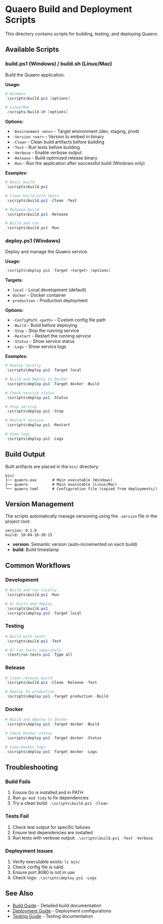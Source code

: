 # Quaero Build and Deployment Scripts

This directory contains scripts for building, testing, and deploying Quaero.

## Available Scripts

### build.ps1 (Windows) / build.sh (Linux/Mac)

Build the Quaero application.

**Usage:**
```powershell
# Windows
.\scripts\build.ps1 [options]

# Linux/Mac
./scripts/build.sh [options]
```

**Options:**
- `-Environment <env>` - Target environment (dev, staging, prod)
- `-Version <ver>` - Version to embed in binary
- `-Clean` - Clean build artifacts before building
- `-Test` - Run tests before building
- `-Verbose` - Enable verbose output
- `-Release` - Build optimized release binary
- `-Run` - Run the application after successful build (Windows only)

**Examples:**
```powershell
# Basic build
.\scripts\build.ps1

# Clean build with tests
.\scripts\build.ps1 -Clean -Test

# Release build
.\scripts\build.ps1 -Release

# Build and run
.\scripts\build.ps1 -Run
```

### deploy.ps1 (Windows)

Deploy and manage the Quaero service.

**Usage:**
```powershell
.\scripts\deploy.ps1 -Target <target> [options]
```

**Targets:**
- `local` - Local development (default)
- `docker` - Docker container
- `production` - Production deployment

**Options:**
- `-ConfigPath <path>` - Custom config file path
- `-Build` - Build before deploying
- `-Stop` - Stop the running service
- `-Restart` - Restart the running service
- `-Status` - Show service status
- `-Logs` - Show service logs

**Examples:**
```powershell
# Deploy locally
.\scripts\deploy.ps1 -Target local

# Build and deploy to Docker
.\scripts\deploy.ps1 -Target docker -Build

# Check service status
.\scripts\deploy.ps1 -Status

# Stop service
.\scripts\deploy.ps1 -Stop

# Restart service
.\scripts\deploy.ps1 -Restart

# View logs
.\scripts\deploy.ps1 -Logs
```

## Build Output

Built artifacts are placed in the `bin/` directory:

```
bin/
├── quaero.exe       # Main executable (Windows)
├── quaero           # Main executable (Linux/Mac)
└── quaero.toml      # Configuration file (copied from deployments/)
```

## Version Management

The scripts automatically manage versioning using the `.version` file in the project root:

```
version: 0.1.0
build: 10-04-16-30-15
```

- **version**: Semantic version (auto-incremented on each build)
- **build**: Build timestamp

## Common Workflows

### Development

```powershell
# Build and run locally
.\scripts\build.ps1 -Run

# Or build and deploy
.\scripts\build.ps1
.\scripts\deploy.ps1 -Target local
```

### Testing

```powershell
# Build with tests
.\scripts\build.ps1 -Test

# Or run tests separately
.\test\run-tests.ps1 -Type all
```

### Release

```powershell
# Clean release build
.\scripts\build.ps1 -Clean -Release -Test

# Deploy to production
.\scripts\deploy.ps1 -Target production -Build
```

### Docker

```powershell
# Build and deploy to Docker
.\scripts\deploy.ps1 -Target docker -Build

# Check Docker status
.\scripts\deploy.ps1 -Target docker -Status

# View Docker logs
.\scripts\deploy.ps1 -Target docker -Logs
```

## Troubleshooting

### Build Fails

1. Ensure Go is installed and in PATH
2. Run `go mod tidy` to fix dependencies
3. Try a clean build: `.\scripts\build.ps1 -Clean`

### Tests Fail

1. Check test output for specific failures
2. Ensure test dependencies are installed
3. Run tests with verbose output: `.\scripts\build.ps1 -Test -Verbose`

### Deployment Issues

1. Verify executable exists: `ls bin/`
2. Check config file is valid
3. Ensure port 8080 is not in use
4. Check logs: `.\scripts\deploy.ps1 -Logs`

## See Also

- [Build Guide](../docs/BUILD.md) - Detailed build documentation
- [Deployment Guide](../deployments/README.md) - Deployment configurations
- [Testing Guide](../test/README.md) - Testing documentation
